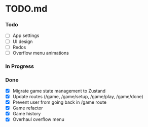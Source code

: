 # TODO.md

### Todo

- [ ] App settings
- [ ] UI design
- [ ] Redos
- [ ] Overflow menu animations

### In Progress

### Done

- [x] Migrate game state management to Zustand
- [x] Update routes (/game, /game/setup, /game/play, /game/done)
- [x] Prevent user from going back in /game route
- [x] Game refactor
- [x] Game history
- [x] Overhaul overflow menu
